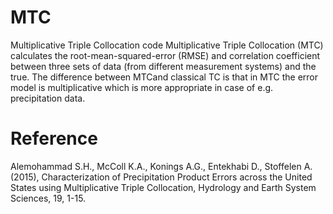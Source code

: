 # MTC
Multiplicative Triple Collocation code
Multiplicative Triple Collocation (MTC) calculates the root-mean-squared-error (RMSE) and correlation coefficient between three sets of data (from different measurement systems) and the true. The difference between MTCand classical TC is that in MTC the error model is multiplicative which is more appropriate in case of e.g. precipitation data.


# Reference
Alemohammad S.H., McColl K.A., Konings A.G., Entekhabi D., Stoffelen A. (2015), Characterization of Precipitation Product Errors across the United States using Multiplicative Triple Collocation, Hydrology and Earth System Sciences, 19, 1-15. 
